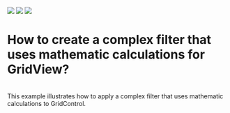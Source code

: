 <!-- default badges list -->
![](https://img.shields.io/endpoint?url=https://codecentral.devexpress.com/api/v1/VersionRange/128626519/13.1.4%2B)
[![](https://img.shields.io/badge/Open_in_DevExpress_Support_Center-FF7200?style=flat-square&logo=DevExpress&logoColor=white)](https://supportcenter.devexpress.com/ticket/details/E2800)
[![](https://img.shields.io/badge/📖_How_to_use_DevExpress_Examples-e9f6fc?style=flat-square)](https://docs.devexpress.com/GeneralInformation/403183)
<!-- default badges end -->
# How to create a complex filter  that uses mathematic calculations for GridView?


<p><br />
This example illustrates how to apply a complex filter that uses mathematic calculations to GridControl.</p>

<br/>


